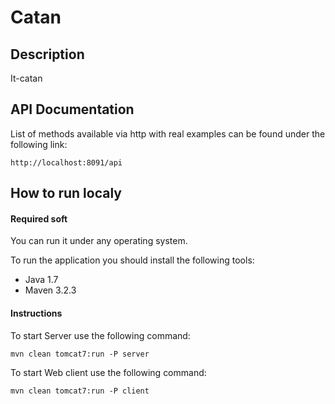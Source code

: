 # Catan

## Description
It-catan

## API Documentation
List of methods available via http with real examples can be found under the following link:
```
http://localhost:8091/api
```

## How to run localy 

#### Required soft

You can run it under any operating system.

To run the application you should install the following tools:

* Java 1.7
* Maven 3.2.3

####  Instructions 

To start Server use the following command:

```
mvn clean tomcat7:run -P server
```

To start Web client use the following command:

```
mvn clean tomcat7:run -P client
```
